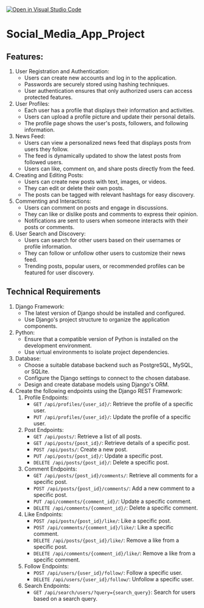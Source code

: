 [![Open in Visual Studio Code](https://classroom.github.com/assets/open-in-vscode-2e0aaae1b6195c2367325f4f02e2d04e9abb55f0b24a779b69b11b9e10269abc.svg)](https://classroom.github.com/online_ide?assignment_repo_id=17735939&assignment_repo_type=AssignmentRepo)

# Social_Media_App_Project

## Features:

<ol>
 	<li>User Registration and Authentication:
<ul>
 	<li>Users can create new accounts and log in to the application.</li>
 	<li>Passwords are securely stored using hashing techniques.</li>
 	<li>User authentication ensures that only authorized users can access protected features.</li>
</ul>
</li>
 	<li>User Profiles:
<ul>
 	<li>Each user has a profile that displays their information and activities.</li>
 	<li>Users can upload a profile picture and update their personal details.</li>
 	<li>The profile page shows the user's posts, followers, and following information.</li>
</ul>
</li>
 	<li>News Feed:
<ul>
 	<li>Users can view a personalized news feed that displays posts from users they follow.</li>
 	<li>The feed is dynamically updated to show the latest posts from followed users.</li>
 	<li>Users can like, comment on, and share posts directly from the feed.</li>
</ul>
</li>
 	<li>Creating and Editing Posts:
<ul>
 	<li>Users can create new posts with text, images, or videos.</li>
 	<li>They can edit or delete their own posts.</li>
 	<li>The posts can be tagged with relevant hashtags for easy discovery.</li>
</ul>
</li>
 	<li>Commenting and Interactions:
<ul>
 	<li>Users can comment on posts and engage in discussions.</li>
 	<li>They can like or dislike posts and comments to express their opinion.</li>
 	<li>Notifications are sent to users when someone interacts with their posts or comments.</li>
</ul>
</li>
 	<li>User Search and Discovery:
<ul>
 	<li>Users can search for other users based on their usernames or profile information.</li>
 	<li>They can follow or unfollow other users to customize their news feed.</li>
 	<li>Trending posts, popular users, or recommended profiles can be featured for user discovery.</li>
</ul>
</li>
</ol>

## Technical Requirements

<ol>
 	<li>Django Framework:
<ul>
 	<li>The latest version of Django should be installed and configured.</li>
 	<li>Use Django's project structure to organize the application components.</li>
</ul>
</li>
 	<li>Python:
<ul>
 	<li>Ensure that a compatible version of Python is installed on the development environment.</li>
 	<li>Use virtual environments to isolate project dependencies.</li>
</ul>
</li>
 	<li>Database:
<ul>
 	<li>Choose a suitable database backend such as PostgreSQL, MySQL, or SQLite.</li>
 	<li>Configure the Django settings to connect to the chosen database.</li>
 	<li>Design and create database models using Django's ORM.</li>
</ul>
</li>
  <li>Create the following endpoints using the Django REST Framework:
<ol>
 	<li>Profile Endpoints:
<ul>
 	<li><code>GET /api/profiles/{user_id}/</code>: Retrieve the profile of a specific user.</li>
 	<li><code>PUT /api/profiles/{user_id}/</code>: Update the profile of a specific user.</li>
</ul>
</li>
 	<li>Post Endpoints:
<ul>
 	<li><code>GET /api/posts/</code>: Retrieve a list of all posts.</li>
 	<li><code>GET /api/posts/{post_id}/</code>: Retrieve details of a specific post.</li>
 	<li><code>POST /api/posts/</code>: Create a new post.</li>
 	<li><code>PUT /api/posts/{post_id}/</code>: Update a specific post.</li>
 	<li><code>DELETE /api/posts/{post_id}/</code>: Delete a specific post.</li>
</ul>
</li>
 	<li>Comment Endpoints:
<ul>
 	<li><code>GET /api/posts/{post_id}/comments/</code>: Retrieve all comments for a specific post.</li>
 	<li><code>POST /api/posts/{post_id}/comments/</code>: Add a new comment to a specific post.</li>
 	<li><code>PUT /api/comments/{comment_id}/</code>: Update a specific comment.</li>
 	<li><code>DELETE /api/comments/{comment_id}/</code>: Delete a specific comment.</li>
</ul>
</li>
 	<li>Like Endpoints:
<ul>
 	<li><code>POST /api/posts/{post_id}/like/</code>: Like a specific post.</li>
 	<li><code>POST /api/comments/{comment_id}/like/</code>: Like a specific comment.</li>
 	<li><code>DELETE /api/posts/{post_id}/like/</code>: Remove a like from a specific post.</li>
 	<li><code>DELETE /api/comments/{comment_id}/like/</code>: Remove a like from a specific comment.</li>
</ul>
</li>
 	<li>Follow Endpoints:
<ul>
 	<li><code>POST /api/users/{user_id}/follow/</code>: Follow a specific user.</li>
 	<li><code>DELETE /api/users/{user_id}/follow/</code>: Unfollow a specific user.</li>
</ul>
</li>
 	<li>Search Endpoints:
<ul>
 	<li><code>GET /api/search/users/?query={search_query}</code>: Search for users based on a search query.</li>
</ul>
</li>
 	
</ol>
</ol>
